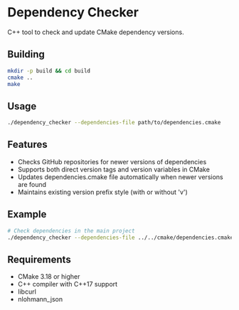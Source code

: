 # Dependency Checker

C++ tool to check and update CMake dependency versions.

## Building
```bash
mkdir -p build && cd build
cmake ..
make
```

## Usage
```bash
./dependency_checker --dependencies-file path/to/dependencies.cmake
```

## Features
- Checks GitHub repositories for newer versions of dependencies
- Supports both direct version tags and version variables in CMake
- Updates dependencies.cmake file automatically when newer versions are found
- Maintains existing version prefix style (with or without 'v')

## Example
```bash
# Check dependencies in the main project
./dependency_checker --dependencies-file ../../cmake/dependencies.cmake
```

## Requirements
- CMake 3.18 or higher
- C++ compiler with C++17 support
- libcurl
- nlohmann_json
